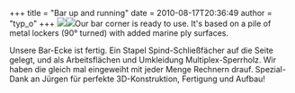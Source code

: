 +++
title = "Bar up and running"
date = 2010-08-17T20:36:49
author = "typ_o"
+++
[![](https://flipdot.org/blog/uploads/bar00.serendipityThumb.jpg)](https://flipdot.org/blog/uploads/bar00.jpg)[![](https://flipdot.org/blog/uploads/bar01.serendipityThumb.jpg)](https://flipdot.org/blog/uploads/bar01.jpg)Our
bar corner is ready to use. It's based on a pile of metal lockers (90°
turned) with added marine ply surfaces.  
  
Unsere Bar-Ecke ist fertig. Ein Stapel Spind-Schließfächer auf die Seite
gelegt, und als Arbeitsflächen und Umkleidung Multiplex-Sperrholz. Wir
haben die gleich mal eingeweiht mit jeder Menge Rechnern drauf.
Spezial-Dank an Jürgen für perfekte 3D-Konstruktion, Fertigung und
Aufbau\!

